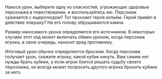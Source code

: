 Нанося урон, выберите одну из опасностей, угрожающих здоровью персонажа в повествовании, и воспользуйтесь ею. Персонаж сражается с ящеролюдом? Тот пронзает героя копьём. Герой привёл в действие ловушку? На его голову обрушиваются камни.

Размер наносимого урона определяется его источником. В некоторых случаях этот ход может включать обмен уроном, когда персонаж игрока, в свою очередь, наносит вред противнику.

Итоговый урон обычно определяется броском. Когда персонаж получает урон, скажите игроку, какой кубик кинуть. Вам самим нет нужды брать кубики, а если игрок боится решать судьбу своего персонажа, он всегда может попросить другого игрока бросить кубики за него.